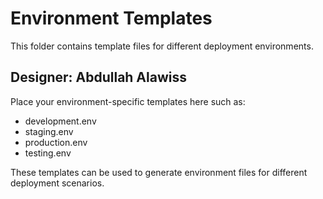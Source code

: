 # Environment Templates

This folder contains template files for different deployment environments.

## Designer: Abdullah Alawiss

Place your environment-specific templates here such as:
- development.env
- staging.env
- production.env
- testing.env

These templates can be used to generate environment files for different deployment scenarios.
